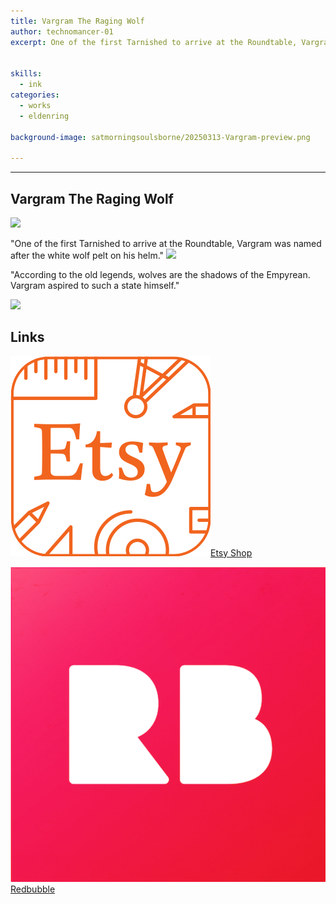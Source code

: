 ```yaml
---
title: Vargram The Raging Wolf
author: technomancer-01
excerpt: One of the first Tarnished to arrive at the Roundtable, Vargram was named after the white wolf pelt on his helm. 


skills:
  - ink
categories:
  - works
  - eldenring

background-image: satmorningsoulsborne/20250313-Vargram-preview.png

---
```

---
<script>
function myFunction(imgs) {
  var expandImg = document.getElementById("expandedImg");
  var imgText = document.getElementById("imgtext");
  expandImg.src = imgs.src;
  imgText.innerHTML = imgs.alt;
  expandImg.parentElement.style.display = "block";
}
</script>
<style>
  small{
    font-size: 10px;
  }
  /* The expanding image container */
.container {
  display: none;

  z-index: 10;
  margin-left: auto;
  margin-right: auto;

  position: fixed;
  top: 10%;
  left: 10%;
  width: 80vw;
  overflow-y: scroll;
  overflow-x: scroll;
  bottom: 3%;
}



/* Expanding image text */
#imgtext {
  position: absolute;
  bottom: 15px;
  left: 15px;
  color: white;
  font-size: 20px;
}

/* Closable button inside the expanded image */
.closebtn {
  position: absolute;
  top: 10px;
  right: 15px;
  color: white;
  font-size: 35px;
  cursor: pointer;
}
  </style>
  <link rel="stylesheet" href="https://cdnjs.cloudflare.com/ajax/libs/font-awesome/4.7.0/css/font-awesome.min.css">



## Vargram The Raging Wolf

<img class="imageDisplay" src="/images/satmorningsoulsborne/20250313-Vargram-The-Raging-Wolf-1.png" onclick="myFunction(this);">

"One of the first Tarnished to arrive at the Roundtable, Vargram was named after the white wolf pelt on his helm."
<img class="imageDisplay" src="/images/satmorningsoulsborne/20250313-Vargram-The-Raging-Wolf-2.png" onclick="myFunction(this);">


"According to the old legends, wolves are the shadows of the Empyrean. Vargram aspired to such a state himself."

<img class="imageDisplay" src="/images/satmorningsoulsborne/20250313-Vargram-The-Raging-Wolf-3.png" onclick="myFunction(this);">



## Links

<a href="https://www.etsy.com/listing/1673521600/handbound-mini-soulsborne-grimoire"><img class="social-media-icons" src="/images/social-media-icons/social-media-icon-etsy.png">Etsy Shop</a>

<a href="https://www.redbubble.com/people/technomancer-01/shop/"><img class="social-media-icons" src="/images/social-media-icons/social-media-icon-redbubble.png">Redbubble</a>


